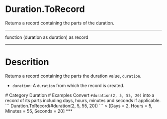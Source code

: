 ﻿# Duration.ToRecord
Returns a record containing the parts of the duration.
***
function (duration as duration) as record
***
# Descrition 
Returns a record containing the parts the duration value, <code>duration</code>. 
  <ul>
        <li><code>duration</code>: A <code>duration</code> from which the record is created.</li>     
      </ul>
# Category 
Duration
# Examples 
Convert <code>#duration(2, 5, 55, 20)</code> into a record of its parts including days, hours, minutes and seconds if applicable.
```
Duration.ToRecord(#duration(2, 5, 55, 20))
```
> [Days = 2,
    Hours = 5,
    Minutes = 55,
    Seconds = 20]
***

